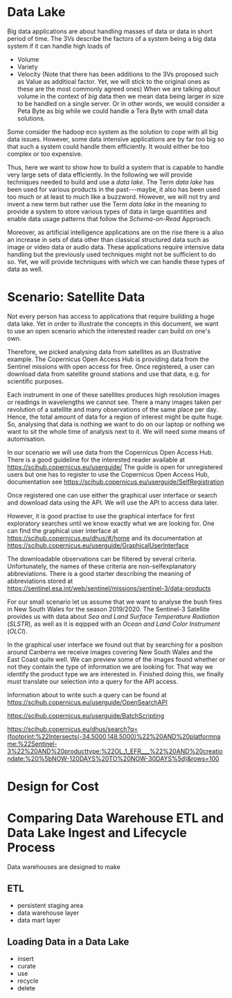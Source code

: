 # Data Lake

Big data applications are about handling masses of data or data in short period
of time.
The 3Vs describe the factors of a system being a big data system if it can
handle high loads of
* Volume
* Variety
* Velocity
(Note that there has been additions to the 3Vs proposed such as Value as
  additioal factor. Yet, we will stick to the original ones as these are
  the most commonly agreed ones)
When we are talking about volume in the context of *big* data then we mean data
being larger in size to be handled on a single server. Or in other words,
we would consider a Peta Byte as big while we could handle a Tera Byte with
small data solutions.

Some consider the hadoop eco system as the solution to cope with all big data
issues. However, some data intensive applications are by far too big so that
such a system could handle them efficiently. It would either be too complex or
too expensive.

Thus, here we want to show how to build a system that is capable to handle
very large sets of data efficiently. In the following we will provide
techniques needed to build and use a *data lake*. The Term *data lake* has
been used for various products in the past---maybe, it also has been used too
much or at least to much like a buzzword. However, we will not try and invent
a new term but rather use the Term *data lake* in the meaning to provide
a system to store various types of data in large quantities and enable
data usage patterns that follow the *Schema-on-Read* Approach.

Moreover, as artificial intelligence applications are on the rise there is
a also an increase in sets of data other than classical structured data such
as image or video data or audio data. These applications require intensive
data handling but the previously used techniques might not be sufficient to do
so. Yet, we will provide techniques with which we can handle these types of
data as well.

# Scenario: Satellite Data

Not every person has access to applications that require building a huge
data lake. Yet in order to illustrate the concepts in this document, we want
to use an open scenario which the interested reader can build on one's own.

Therefore, we picked analysing data from satellites as an illustrative example.
The Copernicus Open Access Hub is providing data from the Sentinel missions
with open access for free. Once registered, a user can download data from
satellite ground stations and use that data, e.g. for scientific purposes.

Each instrument in one of these satellites produces high resolution images or
readings in wavelengths we cannot see. There a many images taken per revolution
of a satellite and many observations of the same place per day. Hence, the
total amount of data for a region of interest might be quite huge. So, analysing
that data is nothing we want to do on our laptop or nothing we want to sit the
whole time of analysis next to it. We will need some means of automisation.

In our scenario we will use data from the Copernicus Open Access Hub.
There is a good guideline for the interested reader available at
https://scihub.copernicus.eu/userguide/
The guide is open for unregistered users but one has to register to use
the Copernicus Open Access Hub, documentation
see https://scihub.copernicus.eu/userguide/SelfRegistration

Once registered one can use either the graphical user interface or search and
download data using the API. We will use the API to access data later.

However, it is good practise to use the graphical interface for first
exploratory searches until we know exactly what we are looking for.
One can find the graphical user interface at https://scihub.copernicus.eu/dhus/#/home
and its documentation at https://scihub.copernicus.eu/userguide/GraphicalUserInterface

The downloadable observations can be filtered by several criteria. Unfortunately,
the names of these criteria are non-selfexplanatory abbreviations. There is
a good starter describing the meaning of abbreviations stored at
https://sentinel.esa.int/web/sentinel/missions/sentinel-3/data-products

For our small scenario let us assume that we want to analyse the bush fires
in New South Wales for the season 2019/2020. The Sentinel-3 Satellite provides
us with data about *Sea and Land Surface Temperature Radiation* (*SLSTR*), as
well as it is eqipped with an *Ocean and Land Color Instrument* (*OLCI*).

In the graphical user interface we found out that by searching for a position
around Canberra we receive images covering New South Wales and the East Coast
quite well. We can preview some of the images found whether or not they
contain the type of information we are looking for. That way we identify the
product type we are interested in. Finished doing this, we finally must
translate our selection into a query for the API access.

Information about to write such a query can be found at https://scihub.copernicus.eu/userguide/OpenSearchAPI

https://scihub.copernicus.eu/userguide/BatchScripting


https://scihub.copernicus.eu/dhus/search?q=(footprint:%22Intersects(-34.5000,148.5000)%22%20AND%20platformname:%22Sentinel-3%22%20AND%20producttype:%22OL_1_EFR___%22%20AND%20creationdate:%20%5bNOW-120DAYS%20TO%20NOW-30DAYS%5d)&rows=100

# Design for Cost

# Comparing Data Warehouse ETL and Data Lake Ingest and Lifecycle Process

Data warehouses are designed to make


## ETL
* persistent staging area
* data warehouse layer
* data mart layer

## Loading Data in a Data Lake
* insert
* curate
* use
* recycle
* delete

